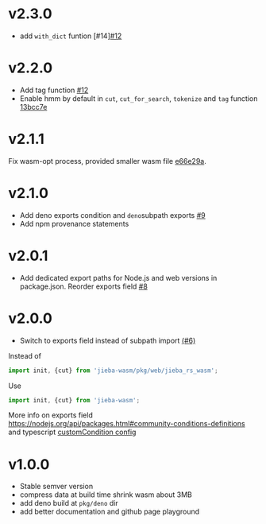 # v2.3.0
-  add `with_dict` funtion [#14][#12](https://github.com/fengkx/jieba-wasm/pull/14)

# v2.2.0
- Add tag function [#12](https://github.com/fengkx/jieba-wasm/pull/12)
- Enable hmm by default in `cut`, `cut_for_search`, `tokenize` and `tag` function [13bcc7e](https://github.com/fengkx/jieba-wasm/commit/13bcc7e)

# v2.1.1
Fix wasm-opt process, provided smaller wasm file [e66e29a](https://github.com/fengkx/jieba-wasm/commit/e66e29a).

# v2.1.0
- Add deno exports condition and `deno`subpath exports [#9](https://github.com/fengkx/jieba-wasm/pull/9)
- Add npm provenance statements

# v2.0.1
- Add dedicated export paths for Node.js and web versions in package.json. Reorder exports field [#8](https://github.com/fengkx/jieba-wasm/pull/8)

# v2.0.0
- Switch to exports field instead of subpath import [(#6)](https://github.com/fengkx/jieba-wasm/pull/6)

Instead of
```javascript
import init, {cut} from 'jieba-wasm/pkg/web/jieba_rs_wasm';
```
Use 
```typescript
import init, {cut} from 'jieba-wasm';
```

More info on exports field https://nodejs.org/api/packages.html#community-conditions-definitions and typescript [customCondition config](https://nodejs.org/api/packages.html#community-conditions-definitions)


# v1.0.0
- Stable semver version
- compress data at build time shrink wasm about 3MB
- add deno build at `pkg/deno` dir
- add better documentation and github page playground
